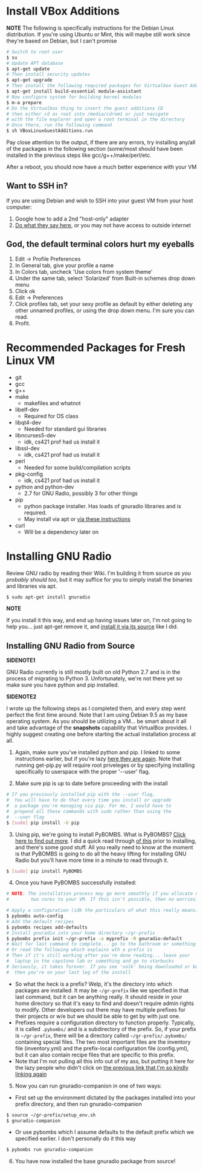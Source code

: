# Install VBox Additions
**NOTE** The following is specifically instructions for the Debian Linux distribution. 
If you're using Ubuntu or Mint, this will maybe still work since they're based on 
Debian, but I can't promise
```bash
# Switch to root user
$ su
# Update APT database
$ apt-get update
# Then install security updates
$ apt-get upgrade
# Then install the following required packages for Virtualbox Guest Additions
$ apt-get install build-essential module-assistant
# Now configure system for building kernel modules
$ m-a prepare
# Do the Virtualbox thing to insert the guest additions CD
# then either cd as root into /media/cdrom1 or just navigate
# with the file explorer and open a root terminal in the directory
# Once there, run the following command
$ sh VBoxLinuxGuestAdditions.run
```
Pay close attention to the output, if there are any errors, try installing any/all 
of the packages in the following section (some/most should have been installed in 
the previous steps like gcc/g++/make/perl/etc.

After a reboot, you should now have a much better experience with your VM

## Want to SSH in?
If you are using Debian and wish to SSH into your guest VM from your host computer:
1. Google how to add a 2nd "host-only" adapter 
2. [Do what they say here](https://unix.stackexchange.com/questions/37122/virtualbox-two-network-interfaces-nat-and-host-only-ones-in-a-debian-guest-on),
 or you may not have access to outside internet
 
## God, the default terminal colors hurt my eyeballs
1. Edit -> Profile Preferences
2. In General tab, give your profile a name
3. In Colors tab, uncheck 'Use colors from system theme'
4. Under the same tab, select 'Solarized' from Built-in schemes drop down menu
5. Click ok
6. Edit -> Preferences
7. Click profiles tab, set your sexy profile as default by either deleting any other unnamed profiles, or using the drop down menu. I'm sure you can read.
8. Profit.

# Recommended Packages for Fresh Linux VM
* git
* gcc
* g++
* make
  - makefiles and whatnot
* libelf-dev
  - Required for OS class
* libqt4-dev
  - Needed for standard gui libraries
* libncurses5-dev
  - idk, cs421 prof had us install it
* libssl-dev
  - idk, cs421 prof had us install it
* perl
  - Needed for some build/compilation scripts
* pkg-config
  - idk, cs421 prof had us install it
* python and python-dev
  - 2.7 for GNU Radio, possibly 3 for other things
* pip
  - python package installer. Has loads of gnuradio libraries and is required.
  - May install via apt or [via these instructions](https://pip.pypa.io/en/stable/installing/)
* curl
  - Will be a dependency later on

# Installing GNU Radio

Review GNU radio by reading their Wiki. I'm building it from source *as you probably should too*, but it may
suffice for you to simply install the binaries and libraries via apt.

```bash
$ sudo apt-get install gnuradio
```

__NOTE__

If you install it this way, and end up having issues later on, I'm not going to help you... 
just apt-get remove it, and [install it via its source](https://wiki.gnuradio.org/index.php/InstallingGRFromSource)
like I did.

## Installing GNU Radio from Source

__SIDENOTE1__

GNU Radio currently is still mostly built on old Python 2.7 and is in the process of migrating to Python 3.
Unfortunately, we're not there yet so make sure you have python and pip installed.

__SIDENOTE2__

I wrote up the following steps as I completed them, and every step went perfect the first time around. Note that I am using Debian 9.5
as my base operating system. As you should be utilizing a VM... be smart about it all and take advantage of the **snapshots** 
capability that VirtualBox provides. I highly suggest creating one before starting the actual installation process at all.

1. Again, make sure you've installed python and pip. I linked to some instructions earlier, but if you're lazy 
[here they are again](https://pip.pypa.io/en/stable/installing/). Note that running get-pip.py will require root
priveleges or by specifying installing specifically to userspace with the proper '--user' flag.

2. Make sure pip is up to date before proceeding with the install
```bash
# If you previously installed pip with the --user flag,
#  You will have to do that every time you install or upgrade
#  a package you're managing via pip. For me, I would have to
#  prepend all these commands with sudo rather than using the
#  --user flag
$ [sudo] pip install -U pip
```

3. Using pip, we're going to install PyBOMBS. What is PyBOMBS? 
[Click here to find out more](https://www.gnuradio.org/blog/pybombs-the-what-the-how-and-the-why). 
I did a quick read through [of this](https://github.com/gnuradio/pybombs/blob/master/README.md) 
prior to installing, and there's some good stuff. All you really need to know at the moment
is that PyBOMBS is going to do all the heavy lifting for installing GNU Radio but you'll have
more time in a minute to read through it.
```bash
$ [sudo] pip install PyBOMBS
```

4. Once you have PyBOMBS successfully installed:
```bash
# NOTE: The installation process may go more smoothly if you allocate more than
#        two cores to your VM. If this isn't possible, then no worries.

# Apply a configuration (idk the particulars of what this really means)
$ pybombs auto-config
# Add the default recipes
$ pybombs recipes add-defaults
# Install gnuradio into your home directory ~/gr-prefix
$ pybombs prefix init ~/gr-prefix -a myprefix -R gnuradio-default
# Wait for last command to complete... go to the bathroom or something
# Or read the following which explains wth a prefix is
# Then if it's still working after you're done reading... leave your
#  laptop in the capstone lab or something and go to starbucks
# Seriously, it takes forever. If you see 'volk' being downloaded or built,
#  then you're on your last leg of the install
```
  - So what the heck is a prefix? Welp, it's the directory into which packages are installed.
  It may be `~/gr-prefix` like we specified in that last command, but it can be anything really.
  It should reside in your home directory so that it's easy to find and doesn't require admin
  rights to modify. Other developers out there may have multiple prefixes for their projects or w/e
  but we should be able to get by with just one. 
  - Prefixes require a configuration directory to function properly.
  Typically, it is called `.pybombs/` and is a subdirectory of the prefix.
  So, if your prefix is `~/gr-prefix`, there will be a directory called
  `~/gr-prefix/.pybombs/` containing special files. The two most important
  files are the inventory file (inventory.yml) and the prefix-local
  configuration file (config.yml), but it can also contain recipe files
  that are specific to this prefix.
  - Note that I'm not pulling all this info out of my ass, but putting it here for the lazy people
  who didn't click on [the previous link that I'm so kindly linking again](https://github.com/gnuradio/pybombs/blob/master/README.md)

5. Now you can run gnuradio-companion in one of two ways:
  - First set up the environment dictated by the packages installed into your prefix directory, and then run gnuradio-companion
  ```bash
  $ source ~/gr-prefix/setup_env.sh
  $ gnuradio-companion
  ```
  - Or use pybombs which I assume defaults to the default prefix which we specified earlier. I don't personally do it this way
  ```bash
  $ pybombs run gnuradio-companion
  ```
6. You have now installed the base gnuradio package from source!

